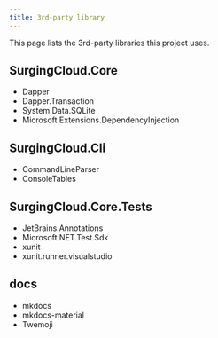 ```yaml
---
title: 3rd-party library
---
```


This page lists the 3rd-party libraries this project uses.

## SurgingCloud.Core

- Dapper
- Dapper.Transaction
- System.Data.SQLite
- Microsoft.Extensions.DependencyInjection

## SurgingCloud.Cli

- CommandLineParser
- ConsoleTables

## SurgingCloud.Core.Tests
- JetBrains.Annotations
- Microsoft.NET.Test.Sdk
- xunit
- xunit.runner.visualstudio

## docs

- mkdocs
- mkdocs-material
- Twemoji